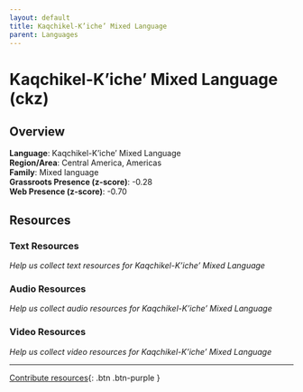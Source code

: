 ```yaml
---
layout: default
title: Kaqchikel-K’iche’ Mixed Language
parent: Languages
---
```


# Kaqchikel-K’iche’ Mixed Language (ckz)

## Overview

**Language**: Kaqchikel-K’iche’ Mixed Language  
**Region/Area**: Central America, Americas  
**Family**: Mixed language  
**Grassroots Presence (z-score)**: -0.28  
**Web Presence (z-score)**: -0.70  

## Resources

### Text Resources
*Help us collect text resources for Kaqchikel-K’iche’ Mixed Language*

### Audio Resources
*Help us collect audio resources for Kaqchikel-K’iche’ Mixed Language*

### Video Resources
*Help us collect video resources for Kaqchikel-K’iche’ Mixed Language*

---

[Contribute resources](https://forms.office.com/e/1SfLJx3u1r){: .btn .btn-purple }
